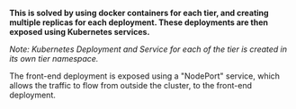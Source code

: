 **This is solved by using docker containers for each tier, and creating multiple replicas for each deployment. These deployments are then exposed using Kubernetes services.**

_Note: Kubernetes Deployment and Service for each of the tier is created in its own tier namespace._

The front-end deployment is exposed using a "NodePort" service, which allows the traffic to flow from outside the cluster, to the front-end deployment.
